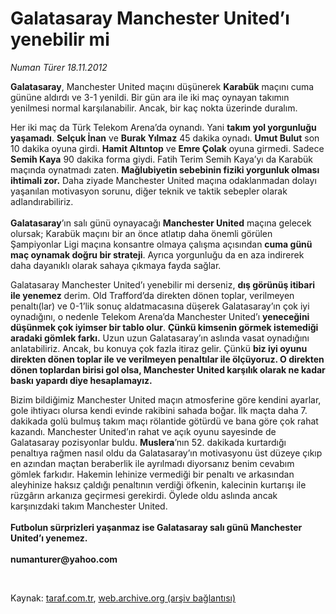 # Galatasaray Manchester United’ı yenebilir mi

*Numan Türer 18.11.2012*

<div class="yazi"><p><b>Galatasaray</b>, Manchester United maçını düşünerek <b>Karabük</b> maçını cuma gününe aldırdı ve 3-1 yenildi. Bir gün ara ile iki maç oynayan takımın yenilmesi normal karşılanabilir. Ancak, bir kaç nokta üzerinde duralım.</p>
<p>Her iki maç da Türk Telekom Arena’da oynandı. Yani <b>takım yol yorgunluğu yaşamadı</b>. <b>Selçuk İnan</b> ve <b>Burak Yılmaz</b> 45 dakika oynadı. <b>Umut Bulut</b> son 10 dakika oyuna girdi. <b>Hamit Altıntop</b> ve <b>Emre Çolak</b> oyuna girmedi. Sadece <b>Semih Kaya</b> 90 dakika forma giydi. Fatih Terim Semih Kaya’yı da Karabük maçında oynatmadı zaten. <b>Mağlubiyetin sebebinin fiziki yorgunluk olması ihtimali zor.</b> Daha ziyade Manchester United maçına odaklanmadan dolayı yaşanılan motivasyon sorunu, diğer teknik ve taktik sebepler olarak adlandırabiliriz.<br/><br/><b>Galatasaray</b>’ın salı günü oynayacağı <b>Manchester United</b> maçına gelecek olursak; Karabük maçını bir an önce atlatıp daha önemli görülen Şampiyonlar Ligi maçına konsantre olmaya çalışma açısından <b>cuma günü maç oynamak doğru bir strateji</b>. Ayrıca yorgunluğu da en aza indirerek daha dayanıklı olarak sahaya çıkmaya fayda sağlar.</p>
<p>Galatasaray Manchester United’ı yenebilir mi derseniz, <b>dış görünüş itibari ile yenemez</b> derim. Old Trafford’da direkten dönen toplar, verilmeyen penaltı(lar) ve 0-1’lik sonuç aldatmacasına düşerek Galatasaray’ın çok iyi oynadığını, o nedenle Telekom Arena’da Manchester United’ı <b>yeneceğini düşünmek çok iyimser bir tablo olur</b>. <b>Çünkü kimsenin görmek istemediği aradaki gömlek farkı.</b> Uzun uzun Galatasaray’ın aslında vasat oynadığını anlatabiliriz. Ancak, bu konuya çok fazla itiraz gelir. Çünkü <b>biz iyi oyunu direkten dönen toplar ile ve verilmeyen penaltılar ile ölçüyoruz. O direkten dönen toplardan birisi gol olsa, Manchester United karşılık olarak ne kadar baskı yapardı diye hesaplamayız.</b></p>
<p>Bizim bildiğimiz Manchester United maçın atmosferine göre kendini ayarlar, gole ihtiyacı olursa kendi evinde rakibini sahada boğar. İlk maçta daha 7. dakikada golü bulmuş takım maçı rölantide götürdü ve bana göre çok rahat kazandı. Manchester United’ın rahat ve açık oyunu sayesinde de Galatasaray pozisyonlar buldu. <b>Muslera</b>’nın 52. dakikada kurtardığı penaltıya rağmen nasıl oldu da Galatasaray’ın motivasyonu üst düzeye çıkıp en azından maçtan beraberlik ile ayrılmadı diyorsanız benim cevabım gömlek farkıdır. Hakemin lehinize vermediği bir penaltı ve arkasından aleyhinize haksız çaldığı penaltının verdiği öfkenin, kalecinin kurtarışı ile rüzgârın arkanıza geçirmesi gerekirdi. Öylede oldu aslında ancak karşınızdaki takım Manchester United.<br/><br/><b>Futbolun sürprizleri yaşanmaz ise Galatasaray salı günü Manchester United’ı yenemez.<br/><br/></b><b>numanturer@yahoo.com</b></p>
<p> </p>
</div>

Kaynak: [taraf.com.tr](http://www.taraf.com.tr/numan-turer/makale-galatasaray-manchester-united-i-yenebilir-mi.htm), [web.archive.org (arşiv bağlantısı)](http://web.archive.org/web/20130709065137/http://www.taraf.com.tr/numan-turer/makale-galatasaray-manchester-united-i-yenebilir-mi.htm)
